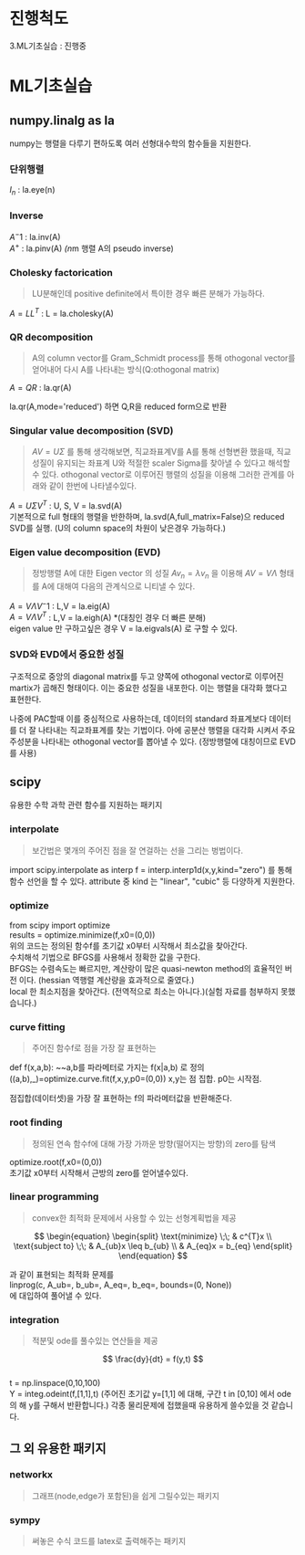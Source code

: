 # 진행척도
3.ML기초실습 : 진행중



# ML기초실습

## numpy.linalg as la
numpy는 행렬을 다루기 편하도록 여러 선형대수학의 함수들을 지원한다.


### 단위행렬
$I_n$ : la.eye(n)


### Inverse

$A^-1$ : la.inv(A)   
$A^+$ : la.pinv(A) *(n*m 행렬 A의 pseudo inverse)


### Cholesky factorication
> LU분해인데 positive definite에서 특이한 경우 빠른 분해가 가능하다.

$A=LL^T$ : L = la.cholesky(A)


### QR decomposition
> A의 column vector를 Gram_Schmidt process를 통해 othogonal vector를 얻어내어 다시 A를 나타내는 방식(Q:othogonal matrix)

$A=QR$ : la.qr(A)

la.qr(A,mode='reduced') 하면 Q,R을 reduced form으로 반환


### Singular value decomposition (SVD)
> $AV = U\Sigma$ 를 통해 생각해보면, 직교좌표계V를 A를 통해 선형변환 했을때, 직교성질이 유지되는 좌표계 U와 적절한 scaler Sigma를 찾아낼 수 있다고 해석할 수 있다. othogonal vector로 이루어진 행렬의 성질을 이용해 그러한 관계를 아래와 같이 한번에 나타낼수있다.

$A=U \Sigma V^T$ : U, S, V = la.svd(A)   
기본적으로 full 형태의 행렬을 반한하며, la.svd(A,full_matrix=False)으 reduced SVD를 실행. (U의 column space의 차원이 낮은경우 가능하다.)


### Eigen value decomposition (EVD)
> 정방행렬 A에 대한 Eigen vector 의 성질 $Av_n = \lambda v_n$ 을 이용해  $AV=V\Lambda$ 형태를 A에 대해여 다음의 관계식으로 니티낼 수 있다.

$A=V \Lambda V^-1$ : L,V = la.eig(A)   
$A=V \Lambda V^T$ : L,V = la.eigh(A) *(대칭인 경우 더 빠른 분해)  
eigen value 만 구하고싶은 경우 V = la.eigvals(A) 로 구할 수 있다.


### SVD와 EVD에서 중요한 성질
구조적으로 중앙의 diagonal matrix를 두고 양쪽에 othogonal vector로 이루어진 martix가 곱해진 형태이다. 이는 중요한 성질을 내포한다.
이는 행렬을 대각화 했다고 표현한다.

나중에 PAC할때 이를 중심적으로 사용하는데, 데이터의 standard 좌표계보다 데이터를 더 잘 나타내는 직교좌표계를 찾는 기법이다.
아에 공분산 행렬을 대각화 시켜서 주요 주성분을 나타내는 othogonal vector를 뽑아낼 수 있다. (정방행렬에 대칭이므로 EVD를 사용)





## scipy
유용한 수학 과학 관련 함수를 지원하는 패키지

### interpolate
> 보간법은 몇개의 주어진 점을 잘 연걸하는 선을 그리는 벙법이다.

import scipy.interpolate as interp
f = interp.interp1d(x,y,kind="zero") 를 통해 함수 선언을 할 수 있다. 
attribute 중 kind 는 "linear", "cubic" 등 다양하게 지원한다.


### optimize

from scipy import optimize    
results = optimize.minimize(f,x0=(0,0))    
위의 코드는 정의된 함수f를 초기값 x0부터 시작해서 최소값을 찾아간다.   
수치해석 기법으로 BFGS를 사용해서 정확한 값을 구한다.   
BFGS는 수렴속도는 빠르지만, 계산랑이 많은 quasi-newton method의 효율적인 버전 이다. (hessian 역행렬 계산량을 효과적으로 줄였다.)    
local 한 최소지점을 찾아간다. (전역적으로 최소는 아니다.)(실험 자료를 첨부하지 못했습니다.)    


### curve fitting
> 주어진 함수f로 점을 가장 잘 표현하는

def f(x,a,b):
  ~~a,b를 파라메터로 가지는 f(x|a,b) 로 정의
((a,b),_)=optimize.curve.fit(f,x,y,p0=(0,0))
x,y는 점 집합. p0는 시작점.

점집합(데이터셋)을 가장 잘 표현하는 f의 파라메터값을 반환해준다.


### root finding
> 정의된 연속 함수f에 대해 가장 가까운 방향(떨어지는 방향)의 zero를 탐색

optimize.root(f,x0=(0,0))    
초기값 x0부터 시작해서 근방의 zero를 얻어낼수있다.   


### linear programming
> convex한 최적화 문제에서 사용할 수 있는 선형계획법을 제공

$$ \begin{equation}
\begin{split}
\text{minimize} \;\; & c^{T}x  \\
\text{subject to} \;\; & A_{ub}x \leq b_{ub} \\
& A_{eq}x = b_{eq}
\end{split}
\end{equation} $$

과 같이 표현되는 최적화 문제를    
linprog(c, A_ub=, b_ub=, A_eq=, b_eq=, bounds=(0, None))   
에 대입하여 풀어낼 수 있다.




### integration
> 적분및 ode를 풀수있는 연산들을 제공

$$ \frac{dy}{dt} = f(y,t) $$   
t = np.linspace(0,10,100)   
Y = integ.odeint(f,[1,1],t)    (주어진 초기값 y=[1,1] 에 대해, 구간 t in [0,10] 에서 ode의 해 y를 구해서 반환합니다.)
각종 물리문제에 접했을때 유용하게 쓸수있을 것 같습니다.



## 그 외 유용한 패키지 
### networkx
> 그래프(node,edge가 포함된)을 쉽게 그릴수있는 패키지

### sympy
> 써놓은 수식 코드를 latex로 출력해주는 패키지






